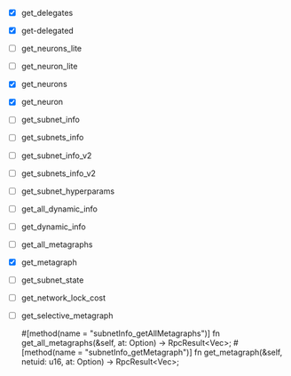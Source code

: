 - [x] get_delegates 
- [x] get-delegated
- [ ] get_neurons_lite 
- [ ] get_neuron_lite
- [x] get_neurons
- [x] get_neuron
- [ ] get_subnet_info
- [ ] get_subnets_info
- [ ] get_subnet_info_v2
- [ ] get_subnets_info_v2
- [ ] get_subnet_hyperparams
- [ ] get_all_dynamic_info
- [ ] get_dynamic_info
- [ ] get_all_metagraphs
- [x] get_metagraph
- [ ] get_subnet_state
- [ ] get_network_lock_cost
- [ ] get_selective_metagraph

    #[method(name = "subnetInfo_getAllMetagraphs")]
    fn get_all_metagraphs(&self, at: Option<BlockHash>) -> RpcResult<Vec<u8>>;
    #[method(name = "subnetInfo_getMetagraph")]
    fn get_metagraph(&self, netuid: u16, at: Option<BlockHash>) -> RpcResult<Vec<u8>>;

